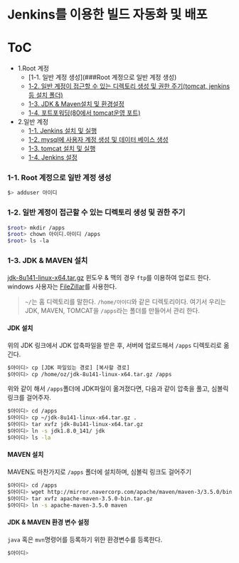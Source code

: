 # Jenkins를 이용한 빌드 자동화 및 배포

ToC
=================
  * 1.Root 계정
      * [1-1. 일반 계정 생성](###Root 계정으로 일반 계정 생성)
      * [1-2. 일반 계정이 접근할 수 있는 디렉토리 생성 및 권한 주기(tomcat, jenkins등 설치 폴더)](#screenshot)
      * [1-3. JDK & Maven설치 및 환경설정](#installation)
      * [1-4. 포트포워딩(80에서 tomcat운영 포트)](#or-using-pathogen)
  * 2.일반 계정
      * [1-1. Jenkins 설치 및 실행](#dockerfilevim)
      * [1-2. mysql에 사용자 계정 생성 및 데이터 베이스 생성](#screenshot)
      * [1-3. tomcat 설치 및 실행](#installation)
      * [1-4. Jenkins 설정](#or-using-pathogen)
  


### 1-1. Root 계정으로 일반 계정 생성

```bash
$> adduser 아이디
```

### 1-2. 일반 계정이 접근할 수 있는 디렉토리 생성 및 권한 주기

```bash
$root> mkdir /apps
$root> chown 아이디.아이디 /apps
$root> ls -la
```

### 1-3. JDK & MAVEN 설치

[jdk-8u141-linux-x64.tar.gz](http://www.oracle.com/technetwork/java/javase/downloads/jdk8-downloads-2133151.html)
윈도우 & 맥의 경우 `ftp`를 이용하여 업로드 한다. windows 사용자는 [FileZillar](https://filezilla-project.org/)를 사용한다.

> `~/`는 홈 디렉토리를 말한다. `/home/아이디`와 같은 디렉토리이다.
> 여기서 우리는 JDK, MAVEN, TOMCAT을 `/apps`라는 폴더를 만들어서 관리 한다. 

#### JDK 설치

위의 JDK 링크에서 JDK 압축파일을 받은 후, 서버에 업로드해서 `/apps` 디렉토리로 옮긴다.

```bash
$아이디> cp [JDK 파일있는 경로] [복사할 경로]
$아이디> cp /home/oz/jdk-8u141-linux-x64.tar.gz /apps
```

위와 같이 해서 `/apps`폴더에 JDK파일이 옮겨졌다면, 다음과 같이 압축을 풀고, 심볼릭 링크를 걸어주자.

```bash
$아이디> cd /apps
$아이디> cp ~/jdk-8u141-linux-x64.tar.gz .
$아이디> tar xvfz jdk-8u141-linux-x64.tar.gz
$아이디> ln -s jdk1.8.0_141/ jdk
$아이디> ls -la
```

#### MAVEN 설치

MAVEN도 마찬가지로 `/apps` 폴더에 설치하며, 심볼릭 링크도 걸어주기

```bash
$아이디> cd /apps
$아이디> wget http://mirror.navercorp.com/apache/maven/maven-3/3.5.0/binaries/apache-maven-3.5.0-bin.tar.gz
$아이디> tar xvfz apache-maven-3.5.0-bin.tar.gz
$아이디> ln -s apache-maven-3.5.0 maven
```


#### JDK & MAVEN 환경 변수 설정

`java` 혹은 `mvn`명령어를 등록하기 위한 환경변수를 등록한다.

```bash
$아이디>
```

